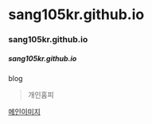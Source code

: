 # sang105kr.github.io
### sang105kr.github.io
##### sang105kr.github.io

blog


> 개인홈피


[메인이미지](https://github.com/sang105kr/sang105kr.github.io/images/main.jpg)
